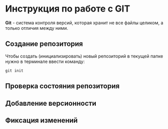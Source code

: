# Инструкция по работе с GIT

**Git** - система контроля версий, которая хранит не все файлы целиком, а только отличия между ними.

## Создание репозитория
Чтобы создать (инициализировать) новый репозиторий в текущей папке нужно в терминале ввести команду:

    git init

## Проверка состояния репозитория

## Добавление версионности

## Фиксация изменений
